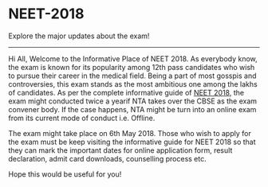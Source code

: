 # NEET-2018
Explore the major updates about the exam!
<hr>
Hi All,
Welcome to the Informative Place of NEET 2018.
As everybody know, the exam is known for its popularity among 12th pass candidates who wish to pursue their career in the medical field.
Being a part of most gosspis and controversies, this exam stands as the most ambitious one among the lakhs of candidates. As per the complete informative guide of <a href="https://www.eduncle.com/neet-exam">NEET 2018</a>, the exam might conducted twice a yearif NTA takes over the CBSE as the exam convener body.
If the case happens, NTA might be turn into an online exam from its current mode of conduct i.e. Offline.

The exam might take place on 6th May 2018. Those who wish to apply for the exam must be keep visiting the informative guide for NEET 2018 so that they can mark the important dates for online application form, result declaration, admit card downloads, counselling process etc.

Hope this would be useful for you!
